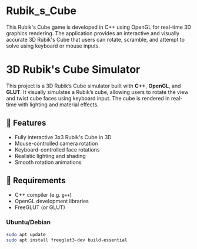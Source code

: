 # Rubik_s_Cube
This Rubik's Cube game is developed in C++ using OpenGL for real-time 3D graphics rendering. The application provides an interactive and visually accurate 3D Rubik's Cube that users can rotate, scramble, and attempt to solve using keyboard or mouse inputs.
# 3D Rubik's Cube Simulator

This project is a 3D Rubik’s Cube simulator built with **C++**, **OpenGL**, and **GLUT**. It visually simulates a Rubik’s cube, allowing users to rotate the view and twist cube faces using keyboard input. The cube is rendered in real-time with lighting and material effects.

## 🚀 Features

- Fully interactive 3x3 Rubik's Cube in 3D
- Mouse-controlled camera rotation
- Keyboard-controlled face rotations
- Realistic lighting and shading
- Smooth rotation animations

## 🧰 Requirements

- C++ compiler (e.g. `g++`)
- OpenGL development libraries
- FreeGLUT (or GLUT)

### Ubuntu/Debian
```bash
sudo apt update
sudo apt install freeglut3-dev build-essential
